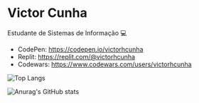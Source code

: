 # Victor Cunha

Estudante de Sistemas de Informação :computer:

- CodePen: https://codepen.io/victorhcunha
- Replit: https://replit.com/@victorhcunha
- Codewars: https://www.codewars.com/users/victorhcunha

![Top Langs](https://github-readme-stats.vercel.app/api/top-langs/?username=victorhcunha&theme=dark&layout=compact)

![Anurag's GitHub stats](https://github-readme-stats.vercel.app/api?username=victorhcunha&theme=dark&count_private=true)
